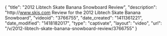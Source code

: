 {
    "title": "2012 Libtech Skate Banana Snowboard Review",
    "description": "http:\/\/www.skis.com Review for the 2012 Libtech Skate Banana Snowboard",
    "videoid": "3766755",
    "date_created": "1411361221",
    "date_modified": "1418182017",
    "type": "captivate",
    "layout": "video",
    "url": "\/v\/2012-libtech-skate-banana-snowboard-review\/3766755"
}